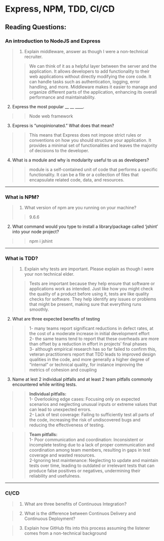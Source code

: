 #  Express, NPM, TDD, CI/CD

## Reading Questions:

### An introduction to NodeJS and Express

> 1. Explain middleware, answer as though I were a non-technical recruiter.
>> We can think of it as a helpful layer between the server and the application. It allows developers to add functionality to their web applications without directly modifying the core code. It can handle tasks such as authentication, logging, error handling, and more. Middleware makes it easier to manage and organize different parts of the application, enhancing its overall performance and maintainability.<br/>
 2. Express the most popular __ __ ____.<br/>
>> Node web framework<br/>
 3. Express is “unopinionated.” What does that mean?<br/>
 >> This means that Express does not impose strict rules or conventions on how you should structure your application. It provides a minimal set of functionalities and leaves the majority of decisions to the developer.<br/>
 4. What is a module and why is modularity useful to us as developers?<br/>
 >> module is a self-contained unit of code that performs a specific functionality. It can be a file or a collection of files that encapsulate related code, data, and resources.


------------------
### What is NPM?
> 1. What version of npm are you running on your machine?
>> 9.6.6<br/>
2. What command would you type to install a library/package called ‘jshint’ into your node project?
>> npm i jshint

--------------------
### What is TDD?
> 1. Explain why tests are important. Please explain as though I were your non technical elder.
>> Tests are important because they help ensure that software or applications work as intended. Just like how you might check the quality of a product before using it, tests are like quality checks for software. They help identify any issues or problems that might be present, making sure that everything runs smoothly.<br/>
 2. What are three expected benefits of testing
>>1- many teams report significant reductions in defect rates, at the cost of a moderate increase in initial development effort <br/>
>>2- the same teams tend to report that these overheads are more than offset by a reduction in effort in projects’ final phases<br/>
>> 3- although empirical research has so far failed to confirm this, veteran practitioners report that TDD leads to improved design qualities in the code, and more generally a higher degree of “internal” or technical quality, for instance improving the metrics of cohesion and coupling <br/>
3. Name at lest 2 individual pitfalls and at least 2 team pitfalls commonly encountered while writing tests.
>> <strong>Individual pitfalls:</strong> <br/>
 1- Overlooking edge cases: Focusing only on expected scenarios and neglecting unusual inputs or extreme values that can lead to unexpected errors.
 <br/> 2- Lack of test coverage: Failing to sufficiently test all parts of the code, increasing the risk of undiscovered bugs and reducing the effectiveness of testing.

>> <strong>Team pitfalls:</strong><br/>
 1- Poor communication and coordination: Inconsistent or incomplete testing due to a lack of proper communication and coordination among team members, resulting in gaps in test coverage and wasted resources. <br/>
 2-Ignoring test maintenance: Neglecting to update and maintain tests over time, leading to outdated or irrelevant tests that can produce false positives or negatives, undermining their reliability and usefulness.
-----------------
### CI/CD
> 1. What are three benefits of Continuous Integration?
>>

> 2. What is the difference between Continuos Delivery and Continuous Deployment?
>>

> 3. Explain how GitHub fits into this process assuming the listener comes from a non-technical background
>>
